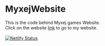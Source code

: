 # MyxejWebsite
This is the code behind Myxej games Website.<br>
Click on the website <a href="https://myxejgames.netlify.com/">link</a> to go to my website.
<br><br>
[![Netlify Status](https://api.netlify.com/api/v1/badges/e6ca8d99-2c52-4e12-8fff-4b28799e98a8/deploy-status)](https://app.netlify.com/sites/myxejgames/deploys)
